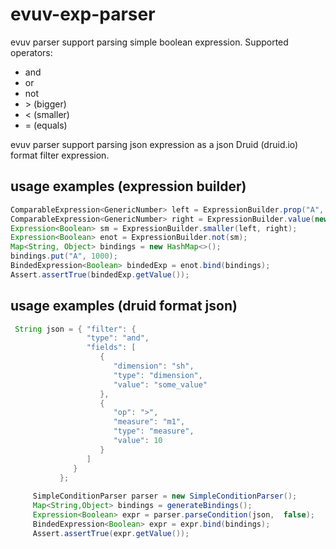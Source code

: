 # evuv-exp-parser
evuv parser support parsing simple boolean expression.
Supported operators:
- and
- or
- not
- \> (bigger)
- < (smaller)
- = (equals)

evuv parser support parsing json expression as a json Druid (druid.io) format filter expression.


## usage examples (expression builder)
```java
ComparableExpression<GenericNumber> left = ExpressionBuilder.prop("A", GenericNumber.class);
ComparableExpression<GenericNumber> right = ExpressionBuilder.value(new GenericNumber(10.0));
Expression<Boolean> sm = ExpressionBuilder.smaller(left, right);
Expression<Boolean> enot = ExpressionBuilder.not(sm);
Map<String, Object> bindings = new HashMap<>();
bindings.put("A", 1000);
BindedExpression<Boolean> bindedExp = enot.bind(bindings);
Assert.assertTrue(bindedExp.getValue());
 ``` 
    
## usage examples (druid format json) 
 ```java
  String json = { "filter": {
			      "type": "and",
			      "fields": [
			         {
			            "dimension": "sh",
			            "type": "dimension",
			            "value": "some_value"
			         },
			         {
			            "op": ">",
			            "measure": "m1",
			            "type": "measure",
			            "value": 10
			         }
			      ]
			   }
			};
      
      SimpleConditionParser parser = new SimpleConditionParser();
      Map<String,Object> bindings = generateBindings();
      Expression<Boolean> expr = parser.parseCondition(json,  false);
      BindedExpression<Boolean> expr = expr.bind(bindings);
      Assert.assertTrue(expr.getValue());
   ```
   
